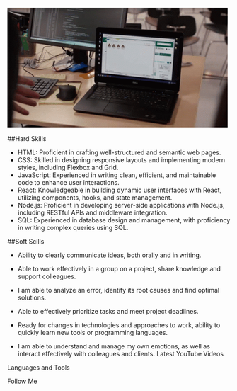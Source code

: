 ![Header](./assets/c6060934b339ff4f4f9cf7796a4744405111619bc74ab8b9bde739b29b28cf94.gif)

##Hard Skills

- HTML: Proficient in crafting well-structured and semantic web pages.
- CSS: Skilled in designing responsive layouts and implementing modern styles, including Flexbox and Grid.
- JavaScript: Experienced in writing clean, efficient, and maintainable code to enhance user interactions.
- React: Knowledgeable in building dynamic user interfaces with React, utilizing components, hooks, and state management.
- Node.js: Proficient in developing server-side applications with Node.js, including RESTful APIs and middleware integration.
- SQL: Experienced in database design and management, with proficiency in writing complex queries using SQL.
  
##Soft Scills

- Ability to clearly communicate ideas, both orally and in writing. 

- Able to work effectively in a group on a project, share knowledge and support colleagues.

- I am able to analyze an error, identify its root causes and find optimal solutions.
  
- Able to effectively prioritize tasks and meet project deadlines.
  
- Ready for changes in technologies and approaches to work, ability to quickly learn new tools or programming languages.

- I am able to understand and manage my own emotions, as well as interact effectively with colleagues and clients.
Latest YouTube Videos

Languages and Tools

Follow Me


